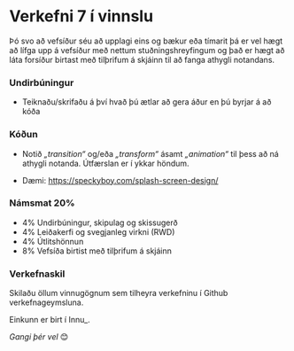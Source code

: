 # Verkefni 7 í vinnslu

Þó svo að vefsíður séu að upplagi eins og bækur eða tímarit þá er vel hægt að lífga upp á vefsíður með nettum stuðningshreyfingum og það er hægt að láta forsíður birtast með tilþrifum á skjáinn til að fanga athygli notandans. 

### Undirbúningur 

* Teiknaðu/skrifaðu á því hvað þú ætlar að gera áður en þú byrjar á að kóða 

### Kóðun

* Notið _„transition“_  og/eða _„transform“_ ásamt _„animation“_  til þess að ná athygli notanda. Útfærslan er í ykkar höndum.  

* Dæmi: https://speckyboy.com/splash-screen-design/

### Námsmat 20%

* 4% 	Undirbúningur, skipulag og skissugerð 
* 4%  Leiðakerfi og svegjanleg virkni (RWD)
* 4%  Útlitshönnun
* 8% 	Vefsíða birtist með tilþrifum á skjáinn

### Verkefnaskil

Skilaðu öllum vinnugögnum sem tilheyra verkefninu í Github verkefnageymsluna.

Einkunn er birt í Innu_.

_Gangi þér vel_ 😊


